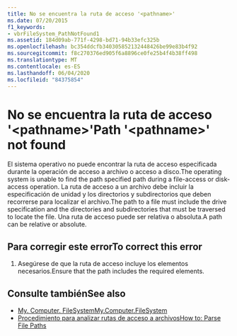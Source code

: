 ```yaml
---
title: No se encuentra la ruta de acceso '<pathname>'
ms.date: 07/20/2015
f1_keywords:
- vbrFileSystem_PathNotFound1
ms.assetid: 184d09ab-771f-4298-bd71-94b33efc325b
ms.openlocfilehash: bc354ddcfb340305852132448426be99e83b4f92
ms.sourcegitcommit: f8c270376ed905f6a8896ce0fe25b4f4b38ff498
ms.translationtype: MT
ms.contentlocale: es-ES
ms.lasthandoff: 06/04/2020
ms.locfileid: "84375854"
---
```

# <a name="path-pathname-not-found"></a><span data-ttu-id="ff319-102">No se encuentra la ruta de acceso '\<pathname>'</span><span class="sxs-lookup"><span data-stu-id="ff319-102">Path '\<pathname>' not found</span></span>
<span data-ttu-id="ff319-103">El sistema operativo no puede encontrar la ruta de acceso especificada durante la operación de acceso a archivo o acceso a disco.</span><span class="sxs-lookup"><span data-stu-id="ff319-103">The operating system is unable to find the path specified path during a file-access or disk-access operation.</span></span> <span data-ttu-id="ff319-104">La ruta de acceso a un archivo debe incluir la especificación de unidad y los directorios y subdirectorios que deben recorrerse para localizar el archivo.</span><span class="sxs-lookup"><span data-stu-id="ff319-104">The path to a file must include the drive specification and the directories and subdirectories that must be traversed to locate the file.</span></span> <span data-ttu-id="ff319-105">Una ruta de acceso puede ser relativa o absoluta.</span><span class="sxs-lookup"><span data-stu-id="ff319-105">A path can be relative or absolute.</span></span>  
  
## <a name="to-correct-this-error"></a><span data-ttu-id="ff319-106">Para corregir este error</span><span class="sxs-lookup"><span data-stu-id="ff319-106">To correct this error</span></span>  
  
1. <span data-ttu-id="ff319-107">Asegúrese de que la ruta de acceso incluye los elementos necesarios.</span><span class="sxs-lookup"><span data-stu-id="ff319-107">Ensure that the path includes the required elements.</span></span>  
  
## <a name="see-also"></a><span data-ttu-id="ff319-108">Consulte también</span><span class="sxs-lookup"><span data-stu-id="ff319-108">See also</span></span>

- [<span data-ttu-id="ff319-109">My. Computer. FileSystem</span><span class="sxs-lookup"><span data-stu-id="ff319-109">My.Computer.FileSystem</span></span>](xref:Microsoft.VisualBasic.FileIO.FileSystem)
- [<span data-ttu-id="ff319-110">Procedimiento para analizar rutas de acceso a archivos</span><span class="sxs-lookup"><span data-stu-id="ff319-110">How to: Parse File Paths</span></span>](../developing-apps/programming/drives-directories-files/how-to-parse-file-paths.md)
